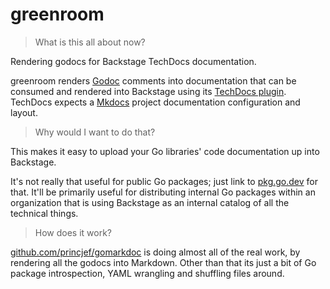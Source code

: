 # greenroom

> What is this all about now?

Rendering godocs for Backstage TechDocs documentation.

greenroom renders [Godoc](https://go.dev/blog/godoc) comments into
documentation that can be consumed and rendered into Backstage using its
[TechDocs plugin](https://backstage.io/docs/features/techdocs/creating-and-publishing).
TechDocs expects a [Mkdocs](https://www.mkdocs.org/) project documentation
configuration and layout.

> Why would I want to do that?

This makes it easy to upload your Go libraries' code documentation up into
Backstage.

It's not really that useful for public Go packages; just link to
[pkg.go.dev](https://pkg.go.dev) for that. It'll be primarily useful for
distributing internal Go packages within an organization that is using
Backstage as an internal catalog of all the technical things.

> How does it work?

[github.com/princjef/gomarkdoc](https://github.com/princjef/gomarkdoc) is doing
almost all of the real work, by rendering all the godocs into Markdown. Other
than that its just a bit of Go package introspection, YAML wrangling and
shuffling files around.
